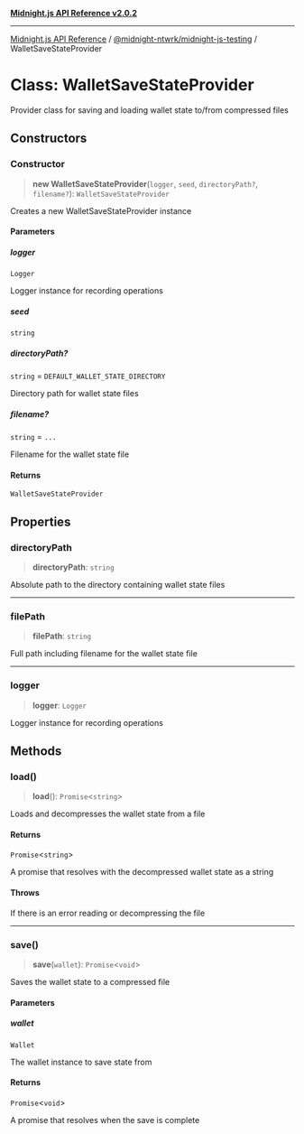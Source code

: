 [**Midnight.js API Reference v2.0.2**](../../../README.md)

***

[Midnight.js API Reference](../../../packages.md) / [@midnight-ntwrk/midnight-js-testing](../README.md) / WalletSaveStateProvider

# Class: WalletSaveStateProvider

Provider class for saving and loading wallet state to/from compressed files

## Constructors

### Constructor

> **new WalletSaveStateProvider**(`logger`, `seed`, `directoryPath?`, `filename?`): `WalletSaveStateProvider`

Creates a new WalletSaveStateProvider instance

#### Parameters

##### logger

`Logger`

Logger instance for recording operations

##### seed

`string`

##### directoryPath?

`string` = `DEFAULT_WALLET_STATE_DIRECTORY`

Directory path for wallet state files

##### filename?

`string` = `...`

Filename for the wallet state file

#### Returns

`WalletSaveStateProvider`

## Properties

### directoryPath

> **directoryPath**: `string`

Absolute path to the directory containing wallet state files

***

### filePath

> **filePath**: `string`

Full path including filename for the wallet state file

***

### logger

> **logger**: `Logger`

Logger instance for recording operations

## Methods

### load()

> **load**(): `Promise`\<`string`\>

Loads and decompresses the wallet state from a file

#### Returns

`Promise`\<`string`\>

A promise that resolves with the decompressed wallet state as a string

#### Throws

If there is an error reading or decompressing the file

***

### save()

> **save**(`wallet`): `Promise`\<`void`\>

Saves the wallet state to a compressed file

#### Parameters

##### wallet

`Wallet`

The wallet instance to save state from

#### Returns

`Promise`\<`void`\>

A promise that resolves when the save is complete
